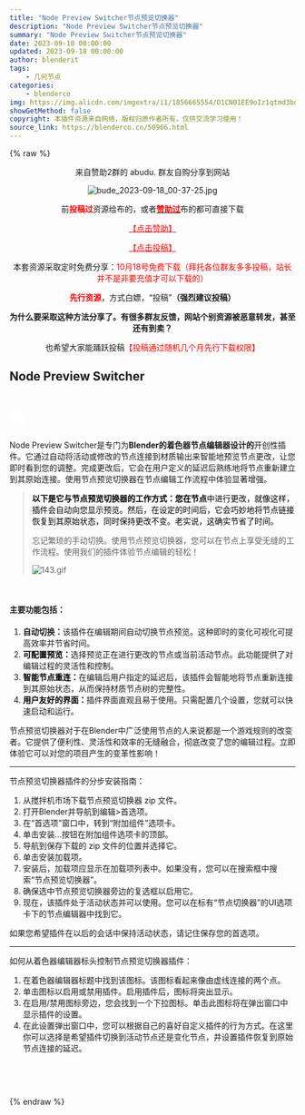 ```yaml
---
title: "Node Preview Switcher节点预览切换器"
description: "Node Preview Switcher节点预览切换器"
summary: "Node Preview Switcher节点预览切换器"
date: 2023-09-18 00:00:00
updated: 2023-09-18 00:00:00
author: blenderit
tags: 
    - 几何节点
categories:
    - blenderco
img: https://img.alicdn.com/imgextra/i1/1856665554/O1CN01EE9oIz1qtmd3bdP32_!!1856665554.jpg
showGetMethod: false
copyright: 本插件资源来自网络，版权归原作者所有，仅供交流学习使用！
source_link: https://blenderco.cn/50966.html
---
```


{% raw %}
<p style="text-align: center;">来自赞助2群的 abudu. 群友自购分享到网站</p><p style="text-align: center;"><img src="https://img.alicdn.com/imgextra/i1/1856665554/O1CN01EE9oIz1qtmd3bdP32_!!1856665554.jpg" alt="bude_2023-09-18_00-37-25.jpg"></p><p style="text-align: center;">前<span style="color: #ff0000;"><strong>投稿过</strong></span>资源给布的，或者<a href="https://blenderco.cn/user?action=vip"><strong><span style="color: #ff0000;">赞助过</span></strong></a>布的都可直接下载</p><p style="text-align: center;"><span style="color: #ff0000;"><a style="color: #ff0000;" href="https://blenderco.cn/vip">【点击赞助】</a></span></p><p style="text-align: center;"><span style="color: #ff0000;"><a style="color: #ff0000;" href="https://blenderco.cn/blog/tougao03">【点击投稿】</a></span></p><p style="text-align: center;">本套资源采取定时免费分享：<span style="color: #ff0000;">10月18号免费下载（拜托各位群友多多投稿，站长并不是非要充值才可以下载的）</span></p><p style="text-align: center;"><span style="color: #ff0000;"><strong>先行资源</strong></span>，方式白嫖，“投稿”<strong>（强烈建议投稿）</strong></p><p style="text-align: center;"><strong>为什么要采取这种方法分享了。有很多群友反馈，网站个别资源被恶意转发，甚至还有到卖？</strong></p><p style="text-align: center;">也希望大家能踊跃投稿<span style="color: #ff0000;">【投稿通过随机几个月先行下载权限】</span></p><h2>Node Preview Switcher</h2><h1><span style="color: #ffffff;">机</span></h1><p>Node Preview Switcher是专门为<b>Blender的着色器节点编辑器设计的</b>开创性插件。它通过自动将活动或修改的节点连接到材质输出来智能地预览节点更改，让您即时看到您的调整。完成更改后，它会在用户定义的延迟后熟练地将节点重新建立到其原始连接。使用节点预览切换器在节点编辑工作流程中体验显著增强。</p><blockquote class="blockquote"><p><span style="color: #000000;"><b>以下是它与节点预览切换器的工作方式：您在节点</b>中进行更改，就像这样，插件会自动向您显示预览。然后，在设定的时间后，它会巧妙地将节点链接恢复到其原始状态，同时保持更改不变。老实说，这确实节省了时间。</span></p>
<p>忘记繁琐的手动切换。使用节点预览切换器，您可以在节点上享受无缝的工作流程。使用我们的插件体验节点编辑的轻松！</p>
<p><img src="https://img.alicdn.com/imgextra/i2/1856665554/O1CN019cINxl1qtmcynhTg8_!!1856665554.gif" alt="143.gif"></p></blockquote><p> </p><h4>主要功能包括：</h4><ol>
<li><b>自动切换：</b>该插件在编辑期间自动切换节点预览。这种即时的变化可视化可提高效率并节省时间。</li>
<li><b><span style="color: #000000;">可配置预览：</span></b>选择预览正在进行更改的节点或当前活动节点。此功能提供了对编辑过程的灵活性和控制。</li>
<li><b><span style="color: #000000;">智能节点重连：</span></b>在编辑后用户指定的延迟后，该插件会智能地将节点重新连接到其原始状态，从而保持材质节点树的完整性。</li>
<li><b><span style="color: #000000;">用户友好的界面：</span></b>插件界面直观且易于使用。只需配置几个设置，您就可以快速启动和运行。</li>
</ol><p>节点预览切换器对于在Blender中广泛使用节点的人来说都是一个游戏规则的改变者。它提供了便利性、灵活性和效率的无缝融合，彻底改变了您的编辑过程。立即体验它可以对您的项目产生的变革性影响！</p><hr><p>节点预览切换器插件的分步安装指南：</p><ol>
<li>从搅拌机市场下载节点预览切换器 zip 文件。</li>
<li>打开Blender并导航到编辑&gt;首选项。</li>
<li>在“首选项”窗口中，转到“附加组件”选项卡。</li>
<li>单击安装…按钮在附加组件选项卡的顶部。</li>
<li>导航到保存下载的 zip 文件的位置并选择它。</li>
<li>单击安装加载项。</li>
<li>安装后，加载项应显示在加载项列表中。如果没有，您可以在搜索框中搜索“节点预览切换器”。</li>
<li>确保选中节点预览切换器旁边的复选框以启用它。</li>
<li>现在，该插件处于活动状态并可以使用。您可以在标有“节点切换器”的UI选项卡下的节点编辑器中找到它。</li>
</ol><p>如果您希望插件在以后的会话中保持活动状态，请记住保存您的首选项。</p><hr><p>如何从着色器编辑器标头控制节点预览切换器插件：</p><ol>
<li>在着色器编辑器标题中找到该图标。该图标看起来像由虚线连接的两个点。</li>
<li>单击图标以启用或禁用插件。启用插件后，图标将突出显示。</li>
<li>在启用/禁用图标旁边，您会找到一个下拉图标。单击此图标将在弹出窗口中显示插件的设置。</li>
<li>在此设置弹出窗口中，您可以根据自己的喜好自定义插件的行为方式。在这里你可以选择是希望插件切换到活动节点还是变化节点，并设置插件恢复到原始节点连接的延迟。</li>
</ol><p> </p><p> </p>
<div style="display: none">blenderco</div>
{% endraw %}